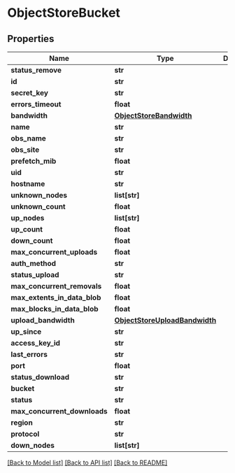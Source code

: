 # ObjectStoreBucket

## Properties
Name | Type | Description | Notes
------------ | ------------- | ------------- | -------------
**status_remove** | **str** |  | [optional] 
**id** | **str** |  | [optional] 
**secret_key** | **str** |  | [optional] 
**errors_timeout** | **float** |  | [optional] 
**bandwidth** | [**ObjectStoreBandwidth**](ObjectStoreBandwidth.md) |  | [optional] 
**name** | **str** |  | [optional] 
**obs_name** | **str** |  | [optional] 
**obs_site** | **str** |  | [optional] 
**prefetch_mib** | **float** |  | [optional] 
**uid** | **str** |  | [optional] 
**hostname** | **str** |  | [optional] 
**unknown_nodes** | **list[str]** |  | [optional] 
**unknown_count** | **float** |  | [optional] 
**up_nodes** | **list[str]** |  | [optional] 
**up_count** | **float** |  | [optional] 
**down_count** | **float** |  | [optional] 
**max_concurrent_uploads** | **float** |  | [optional] 
**auth_method** | **str** |  | [optional] 
**status_upload** | **str** |  | [optional] 
**max_concurrent_removals** | **float** |  | [optional] 
**max_extents_in_data_blob** | **float** |  | [optional] 
**max_blocks_in_data_blob** | **float** |  | [optional] 
**upload_bandwidth** | [**ObjectStoreUploadBandwidth**](ObjectStoreUploadBandwidth.md) |  | [optional] 
**up_since** | **str** |  | [optional] 
**access_key_id** | **str** |  | [optional] 
**last_errors** | **str** |  | [optional] 
**port** | **float** |  | [optional] 
**status_download** | **str** |  | [optional] 
**bucket** | **str** |  | [optional] 
**status** | **str** |  | [optional] 
**max_concurrent_downloads** | **float** |  | [optional] 
**region** | **str** |  | [optional] 
**protocol** | **str** |  | [optional] 
**down_nodes** | **list[str]** |  | [optional] 

[[Back to Model list]](../README.md#documentation-for-models) [[Back to API list]](../README.md#documentation-for-api-endpoints) [[Back to README]](../README.md)

